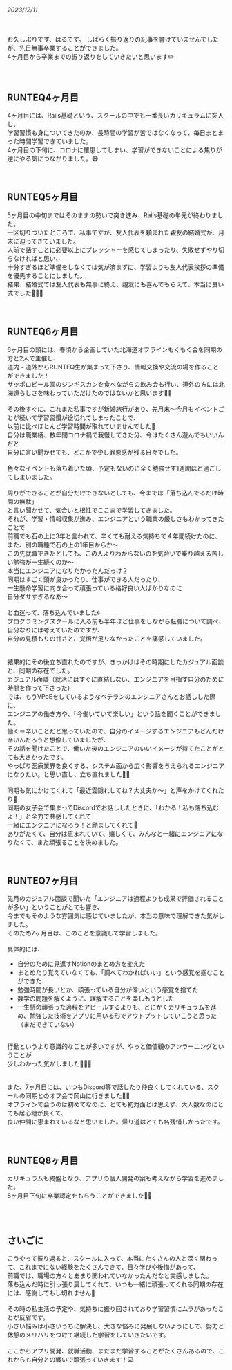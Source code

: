 ###### 2023/12/11

<br>
お久しぶりです、はるです。
しばらく振り返りの記事を書けていませんでしたが、先日無事卒業することができました。<br>
4ヶ月目から卒業までの振り返りをしていきたいと思います✏️<br>
<br>
<br>

## RUNTEQ4ヶ月目

4ヶ月目には、Rails基礎という、スクールの中でも一番長いカリキュラムに突入し、<br>
学習習慣も身についてきたのか、長時間の学習が苦ではなくなって、毎日まとまった時間学習できていました。<br>
4ヶ月目の下旬に、コロナに罹患してしまい、学習ができないことによる焦りが逆にやる気につながりました。😷<br>
<br>
<br>
## RUNTEQ5ヶ月目

5ヶ月目の中旬まではそのままの勢いで突き進み、Rails基礎の単元が終わりました。<br>
一区切りついたところで、私事ですが、友人代表を頼まれた親友の結婚式が、月末に迫ってきていました。<br>
人前で話すことに必要以上にプレッシャーを感じてしまったり、失敗せずやり切らなければと思い、<br>
十分すぎるほど準備をしなくては気が済まずに、学習よりも友人代表挨拶の準備を優先することにしました。<br>
結果、結婚式では友人代表も無事に終え、親友にも喜んでもらえて、本当に良い式でした💐💍😭<br>
<br>
<br>
## RUNTEQ6ヶ月目

6ヶ月目の頭には、春頃から企画していた北海道オフラインもくもく会を同期の方と2人で主催し、<br>
道内・道外からRUNTEQ生が集まって下さり、情報交換や交流の場を作ることができました！<br>
サッポロビール園のジンギスカンを食べながらの飲み会も行い、道外の方には北海道らしさを味わっていただけたのではないかと思います🐄🍺<br>
<br>
その後すぐに、これまた私事ですが新婚旅行があり、先月末〜今月もイベントごとが続いて学習習慣が途切れてしまったことで、<br>
以前に比べほとんど学習時間が取れていませんでした🫠<br>
自分は職業柄、数年間コロナ禍で我慢してきた分、今はたくさん遊んでもいいんだと<br>
自分に言い聞かせても、どこかで少し罪悪感が残る日々でした。<br>
<br>
色々なイベントも落ち着いた頃、予定もないのに全く勉強せず1週間ほど過ごしてしまいました。<br>
<br>
周りができることが自分だけできないとしても、今までは「落ち込んでるだけ時間の無駄」<br>
と言い聞かせて、気合いと根性でここまで学習してきました。<br>
それが、学習・情報収集が進み、エンジニアという職業の厳しさもわかってきたことで<br>
前職でも石の上に3年と言われて、辛くても耐える気持ちで４年間続けたのに、<br>
また、別の職種で石の上の1年目からか〜<br>
この先就職できたとしても、この人よりわからないのを気合いで乗り越える苦しい勉強が一生続くのか〜<br>
本当にエンジニアになりたかったんだっけ？<br>
同期はすごく頭が良かったり、仕事ができる人だったり、<br>
一生懸命学習に向き合って頑張っている格好良い人ばかりなのに<br>
自分ダサすぎるなあ〜<br>
<br>
と血迷って、落ち込んでいました🌀<br>
プログラミングスクールに入る前も半年ほど仕事をしながら転職について調べ、自分なりには考えていたのですが、<br>
自分の見積もりの甘さと、覚悟が足りなかったことを痛感していました。<br>
<br>
<br>
結果的にその後立ち直れたのですが、きっかけはその時期にしたカジュアル面談と、同期の存在でした。
<br>
カジュアル面談（就活にはすぐに直結しない、エンジニアを目指す自分のために時間を作って下さった）<br>
では、もうVPoEをしているようなベテランのエンジニアさんとお話しした際に、<br>
エンジニアの働き方や、「今働いていて楽しい」という話を聞くことができました。<br>
働く＝辛いことだと思っていたので、自分のイメージするエンジニアもどんだけ辛いんだろうと想像していましたが、<br>
その話を聞けたことで、働いた後のエンジニアのいいイメージが持てたことがとても大きかったです。<br>
やっぱり医療業界を良くする、システム面から広く影響を与えられるエンジニアになりたい。と思い直し、立ち直れました✊🏻<br>
<br>
同期も気にかけてくれて「最近雲隠れしてね？大丈夫か〜」と声をかけてくれたり🥺<br>
同期の女子会で集まってDiscordでお話ししたときに、「わかる！私も落ち込むよ！」と全力で共感してくれて<br>
一緒にエンジニアになろう！と励ましてくれて🥲<br>
ありがたくて、自分は恵まれていて、嬉しくて、みんなと一緒にエンジニアになりたくて、また頑張ることを決めました。<br>
<br>
<br>
## RUNTEQ7ヶ月目

先月のカジュアル面談で聞いた「エンジニアは過程よりも成果で評価されることが多い」ということがとても響き、<br>
今までもそのような雰囲気は感じていましたが、本当の意味で理解できた気がしました。<br>
そのため7ヶ月目は、このことを意識して学習しました。<br>
<br>
具体的には、
- 自分のために見返すNotionのまとめ方を変えた
- まとめたり覚えていなくても、「調べてわかればいい」という感覚を掴むことができた
- 勉強時間が長いとか、頑張っている自分が偉いという感覚を捨てた
- 数学の問題を解くように、理解することを楽しもうとした
- 一生懸命頑張った過程をアピールするよりも、とにかくカリキュラムを進め、勉強した技術をアプリに用いる形でアウトプットしていこうと思った（まだできていない）

<br>
行動というより意識的なことが多いですが、やっと価値観のアンラーニングということが<br>
少しわかった気がしました🐥🙌🏻<br>
<br>
<br>
また、7ヶ月目には、いつもDiscord等で話したり仲良くしてくれている、スクールの同期とのオフ会で岡山に行きました🍑🏯<br>
オフラインで会うのは初めてなのに、とても初対面とは思えず、大人数なのにとても居心地が良くて、<br>
良い仲間に恵まれているなと思いました。帰り道はとても名残惜しかったです。<br>
<br>
<br>

## RUNTEQ8ヶ月目

カリキュラムも終盤となり、アプリの個人開発の案も考えながら学習を進めました。<br>
8ヶ月目下旬に卒業認定をもらうことができました🥳🎉<br>

<br>
<br>

## さいごに

こうやって振り返ると、スクールに入って、本当にたくさんの人と深く関わって、これまでにない経験をたくさんできて、日々学びや後悔があって、<br>
前職では、職場の方々とあまり関われていなかったんだなと実感しました。<br>
落ち込んだ時に引っ張り戻してくれて、いつも一緒に頑張ってくれる同期の存在には、感謝してもし切れません🙇<br>
<br>
その時の私生活の予定や、気持ちに振り回されており学習習慣にムラがあったことが反省です。<br>
小さい悩みは小さいうちに解決し、大きな悩みに発展しないようにして、努力と休憩のメリハリをつけて継続した学習をしていきたいです。<br>
<br>
ここからアプリ開発、就職活動、まだまだ学習することがたくさんあるので、これからも自分との戦いで頑張っていきます！💻<br>